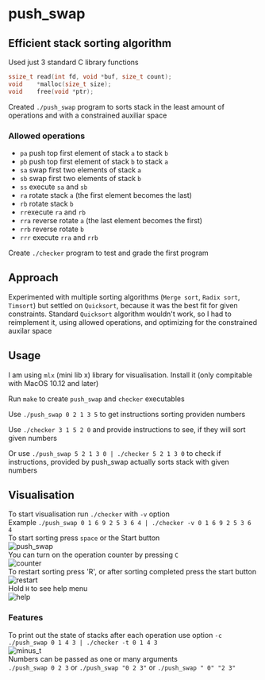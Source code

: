 # push_swap
## Efficient stack sorting algorithm


Used just 3 standard C library functions
```c
ssize_t read(int fd, void *buf, size_t count);
void    *malloc(size_t size);
void    free(void *ptr);
```

Created `./push_swap` program to sorts stack in the least amount of operations and with a constrained auxiliar space


### Allowed operations
- `pa` push top first element of stack `a` to stack `b`
- `pb` push top first element of stack `b` to stack `a`
- `sa` swap first two elements of stack `a`
- `sb` swap first two elements of stack `b`
- `ss` execute `sa` and `sb`
- `ra` rotate stack `a` (the first element becomes the last)
- `rb` rotate stack `b`
- `rr`execute `ra` and `rb`
- `rra` reverse rotate `a` (the last element becomes the first)
- `rrb` reverse rotate `b`
- `rrr` execute `rra` and `rrb`  


Create `./checker` program to test and grade the first program  


## Approach
Experimented with multiple sorting algorithms (`Merge sort`, `Radix sort`, `Timsort`) but settled on `Quicksort`, because it was the best fit for given constraints. Standard `Quicksort` algorithm wouldn't work, so I had to reimplement it, using allowed operations, and optimizing for the constrained auxilar space

## Usage
I am using `mlx` (mini lib x) library for visualisation. Install it (only compitable with MacOS 10.12 and later)

Run `make` to create `push_swap` and `checker` executables

Use `./push_swap 0 2 1 3 5` to get instructions sorting providen numbers

Use `./checker 3 1 5 2 0` and provide instructions to see, if they will sort given numbers

Or use `./push_swap 5 2 1 3 0 | ./checker 5 2 1 3 0` to check if instructions, provided by push_swap actually sorts stack with given numbers


## Visualisation
To start visualisation run `./checker` with `-v` option  
Example `./push_swap 0 1 6 9 2 5 3 6 4 | ./checker -v 0 1 6 9 2 5 3 6 4`  
To start sorting press `space` or the Start button  
![push_swap](../assets/image/push_swap.png)     
You can turn on the operation counter by pressing `C`  
![counter](../assets/image/counter.gif)     
To restart sorting press 'R', or after sorting completed press the start button  
![restart](../assets/image/restart.gif)     
Hold `H` to see help menu  
![help](../assets/image/help.gif)     

### Features
To print out the state of stacks after each operation use option `-c` 
`./push_swap 0 1 4 3 | ./checker -t 0 1 4 3`  
![minus_t](../assets/image/minus_t.png)     
Numbers can be passed as one or many arguments  
`./push_swap 0 2 3` or `./push_swap "0 2 3"` or `./push_swap " 0" "2 3"`

